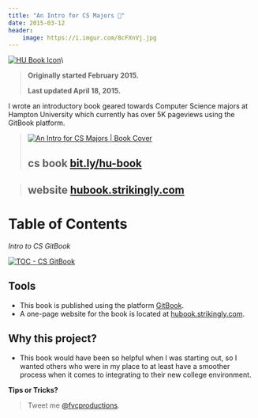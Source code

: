 ```yaml
---
title: "An Intro for CS Majors 📘"
date: 2015-03-12
header:
    image: https://i.imgur.com/8cFXnVj.jpg
---
```


[![HU Book
Icon](https://huacm.files.wordpress.com/2015/03/hubookicon.jpg?w=788)](https://bit.ly/hu-book)\



> **Originally started February 2015.**
>
> **Last updated April 18, 2015.**

I wrote an introductory book geared towards Computer Science majors at Hampton University which currently has over 5K pageviews using the GitBook platform.

> [![An Intro for CS Majors | Book
> Cover](https://fvcproductions.files.wordpress.com/2015/03/cs-book-cover.jpeg)](https://fvcproductions.files.wordpress.com/2015/03/cs-book-cover.jpeg)
>
> **cs book** [bit.ly/hu-book](https://bit.ly/hu-book "Intro to CS at HU | GitBook")
> ---------

> **website** [hubook.strikingly.com](https://hubook.strikingly.com/ "Strikingly HU Book")
> ---------------





**Table of Contents**
=====================

*Intro to CS GitBook*

[![TOC - CS
GitBook](https://fvcproductions.files.wordpress.com/2015/03/screenshot-2015-04-18-10-54-50.png)](https://fvcproductions.files.wordpress.com/2015/03/screenshot-2015-04-18-10-54-50.png)





Tools
-----

-   This book is published using the platform
    [GitBook](https://gitbook.com "GitBook").
-   A one-page website for the book is located
    at [hubook.strikingly.com](https://hubook.strikingly.com/ "Strikingly | HU Book").





Why this project?
-----------------

-   This book would have been so helpful when I was starting out, so I
    wanted others who were in my place to at least have a smoother
    process when it comes to integrating to their new college
    environment.





**Tips or Tricks?**

> Tweet me
> [@fvcproductions](https://twitter.com/fvcproductions "FVCproductions on Twitter").

